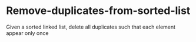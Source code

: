 # Remove-duplicates-from-sorted-list
Given a sorted linked list, delete all duplicates such that each element appear only once
